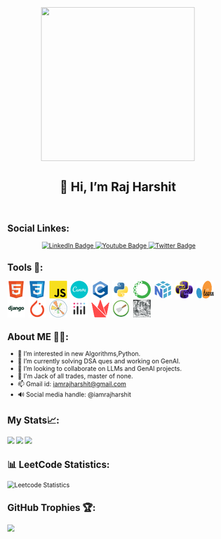 <div id="header" align="center">
   <img src="https://media.giphy.com/media/v1.Y2lkPTc5MGI3NjExNDM1OWIzNzNhNWE0MWJlMWI2NGJlZGVhNWRiM2I2ZmMwYTRlM2FhYiZjdD1z/gjrYDwbjnK8x36xZIO/giphy.gif" width="350" height="350/>
</div>
<div id="badges">
<p><h1><center>👋 Hi, I’m Raj Harshit </center></h1></p><br>
<h2 align="left"><b>Social Linkes:</b></h2>
   <p><center><img src="https://komarev.com/ghpvc/?username=iamrajharshit&style=flat-square&color=blue" alt=""/>
    <a href="https://www.linkedin.com/in/iamrajharshit/">
    <img src="https://img.shields.io/badge/LinkedIn-blue?style=for-the-badge&logo=linkedin&logoColor=white" alt="LinkedIn Badge"/>
  </a>
  <a href="https://youtube.com/@iamrajharshit">
    <img src="https://img.shields.io/badge/YouTube-red?style=for-the-badge&logo=youtube&logoColor=white" alt="Youtube Badge"/>
  </a>
  <a href="https://twitter.com/iamrajharshit">
    <img src="https://img.shields.io/badge/Twitter-blue?style=for-the-badge&logo=twitter&logoColor=white" alt="Twitter Badge"/>
      </a></center></p>
   </div>
   
   
## Tools 🧰:
<div>
   <img src="https://github.com/iamrajharshit/iamrajharshit/blob/main/icons/html5-original.svg" title="HTML5" alt="HTML5" width="40" height="40"/>&nbsp;
   <img src="https://github.com/iamrajharshit/iamrajharshit/blob/main/icons/css3-original.svg" title="CSS3" alt="CSS3" width="40" height="40"/>&nbsp;
   <img src="https://github.com/iamrajharshit/iamrajharshit/blob/main/icons/javascript.png" title="JavaScript" alt="JavaScript" width="40" height="40"/>&nbsp;
   <img src="https://github.com/iamrajharshit/iamrajharshit/blob/main/icons/canva-original.svg" title="Canva" alt="Canva" width="40" height="40"/>&nbsp; 
   <img src="https://github.com/iamrajharshit/iamrajharshit/blob/main/icons/c-original.svg" title="C" alt="C" width="40" height="40"/>&nbsp;
   <img src="https://github.com/iamrajharshit/iamrajharshit/blob/main/icons/python-original.svg" title="Python" alt="Python" width="40" height="40"/>&nbsp;
   <img src="https://github.com/iamrajharshit/iamrajharshit/blob/main/icons/anaconda-original.svg" title="Anaconda" alt="Anaconda" width="40" height="40"/>&nbsp;
   <img src="https://github.com/iamrajharshit/iamrajharshit/blob/main/icons/numpy-original.svg" title="NumPy" alt="NumPy" width="40" height="40"/>&nbsp;
   <img src="https://github.com/iamrajharshit/iamrajharshit/blob/main/icons/python_pandas_lines.png" title="Pandas" alt="Pandas" width="40" height="40"/>&nbsp;
   <img src="https://github.com/iamrajharshit/iamrajharshit/blob/main/icons/scikit-learn-logo-without-subtitle.svg" title="Sickit-learn" alt="Sickit-learn" width="40" height="40"/>&nbsp;
   <img src="https://github.com/iamrajharshit/iamrajharshit/blob/main/icons/django.webp" title="Django" alt="Django" width="40" height="40"/>&nbsp;
   <img src="https://github.com/iamrajharshit/iamrajharshit/blob/main/icons/pytorch-original.svg" title="Pytorch" alt="Pytorch" width="40" height="40"/>&nbsp;
   <img src="https://github.com/iamrajharshit/iamrajharshit/blob/main/icons/matplotlib.png" title="Matplotly" alt="Matplotly" width="40" height="40"/>&nbsp;
   <img src="https://github.com/iamrajharshit/iamrajharshit/blob/main/icons/icon-dash_plotly.png" title="Plotly" alt="Plotly" width="40" height="40"/>&nbsp;
   <img src="https://github.com/iamrajharshit/iamrajharshit/blob/main/icons/streamlit_red.svg" title="Streamlit" alt="Streamlit" width="40" height="40"/>&nbsp;
   <img src="https://github.com/iamrajharshit/iamrajharshit/blob/main/icons/scrapy-logo.png" title="Scrapy" alt="Scrapy" width="40" height="40"/>&nbsp;
   <img src="https://github.com/iamrajharshit/iamrajharshit/blob/main/icons/Beautifulsoup.jpg" title="Beautifulsoup" alt="Beautifulsoup" width="40" height="40"/>&nbsp;   
   
                                                                                                                                               
</div> 


## About ME 🤸‍♂️:                                                                                                   
- 👀 I’m interested in new Algorithms,Python.
- 🌱 I’m currently solving DSA ques and working on GenAI.  
- 💞️ I’m looking to collaborate on LLMs and GenAI projects.
- 🎃 I'm Jack of all trades, master of none.
- 📫 Gmail id: iamrajharshit@gmail.com
- 🔊 Social media handle: @iamrajharshit



## My Stats📈:
<div>
   <img src="http://github-readme-streak-stats.herokuapp.com?user=iamrajharshit&theme=dark&background=000000"/>
   <img src="https://github-readme-stats.vercel.app/api?username=iamrajharshit"/>
   <img src="https://github-readme-stats.vercel.app/api/top-langs/?username=iamrajharshit&theme=dark&hide_border=false&include_all_commits=false&count_private=false&layout=compact">
</div>

## 📊 LeetCode Statistics:

<!--![Leetcode Statistics](https://stats.justsong.cn/api/leetcode/?username=ArushiN4&theme=dark)-->
![Leetcode Statistics](https://leetcard.jacoblin.cool/iamrajharshit?theme=dark&ext=heatmap)


## GitHub Trophies 🏆:
![](https://github-profile-trophy.vercel.app/?username=iamrajharshit&theme=radical&no-frame=false&no-bg=true&margin-w=4)
<!---
Shortcut drafts
pandas icon: https://github.com/devicons/devicon/blob/master/icons/pandas/pandas-original.svg

-->
